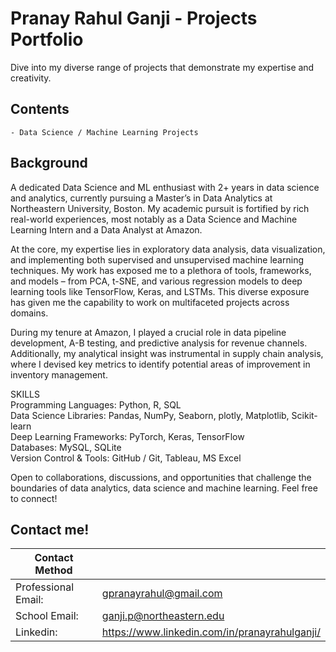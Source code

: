 # Pranay Rahul Ganji - Projects Portfolio
Dive into my diverse range of projects that demonstrate my expertise and creativity.

## Contents
    - Data Science / Machine Learning Projects

## Background

A dedicated Data Science and ML enthusiast with 2+ years in data science and analytics, currently pursuing a Master’s in Data Analytics at Northeastern University, Boston. My academic pursuit is fortified by rich real-world experiences, most notably as a Data Science and Machine Learning Intern and a Data Analyst at Amazon.

At the core, my expertise lies in exploratory data analysis, data visualization, and implementing both supervised and unsupervised machine learning techniques. My work has exposed me to a plethora of tools, frameworks, and models – from PCA, t-SNE, and various regression models to deep learning tools like TensorFlow, Keras, and LSTMs. This diverse exposure has given me the capability to work on multifaceted projects across domains.

During my tenure at Amazon, I played a crucial role in data pipeline development, A-B testing, and predictive analysis for revenue channels. Additionally, my analytical insight was instrumental in supply chain analysis, where I devised key metrics to identify potential areas of improvement in inventory management.

SKILLS  
Programming Languages: Python, R, SQL  
Data Science Libraries: Pandas, NumPy, Seaborn, plotly, Matplotlib, Scikit-learn  
Deep Learning Frameworks: PyTorch, Keras, TensorFlow  
Databases: MySQL, SQLite  
Version Control & Tools: GitHub / Git, Tableau, MS Excel  

Open to collaborations, discussions, and opportunities that challenge the boundaries of data analytics, data science and machine learning. Feel free to connect!

## Contact me!

| Contact Method        |                                            |
| ----------------------| ------------------------------------------ |
| Professional Email:   | gpranayrahul@gmail.com                   |
| School Email:         | ganji.p@northeastern.edu             |
| Linkedin:             | https://www.linkedin.com/in/pranayrahulganji/  |
